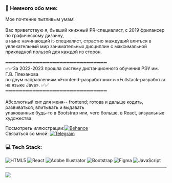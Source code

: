 
### 💫 Немного обо мне:
Мое почтение пытливым умам!<br><br>Вас приветствую я,  бывший  книжный PR-специалист, с 2019 фрилансер по графическому дизайну, <br>а ныне начинающий it-специалист, страстно жаждущий влиться в увлекательный мир занимательных дисциплин с максимальной прикладной пользой для каждой из сторон.<br><br>➖➖➖➖➖➖➖➖➖➖➖➖➖➖➖➖➖➖➖➖➖➖➖➖➖➖➖➖➖➖<br>        ✅✅За 2022-2023 прошла систему дистанционного обучения  РЭУ им. Г.В. Плеханова <br>       по двум  направлениям «Frontend-разработчик» и «Fullstack-разработка на языке Java». ✅✅<br>➖➖➖➖➖➖➖➖➖➖➖➖➖➖➖➖➖➖➖➖➖➖➖➖➖➖➖➖➖➖<br><br>Абсолютный хит для меня-- frontend; готова и дальше кодить, развиваться, впитывать и выдавать <br>упакованные будь-то в Bootstrap или, чего больше, в React,  визуальные художества.<br>

Посмотреть иллюстрации:[![Behance](https://img.shields.io/badge/Behance-1769ff?logo=behance&logoColor=white)](https://behance.net/coffee11e487) <br>
Связаться со мной: 
[![Telegram](https://img.shields.io/badge/-telegram-red?color=white&logo=telegram&logoColor=black)](https://t.me/AirinTref)


### 💻 Tech Stack:
![HTML5](https://img.shields.io/badge/html5-%23E34F26.svg?style=for-the-badge&logo=html5&logoColor=white) ![React](https://img.shields.io/badge/react-%2320232a.svg?style=for-the-badge&logo=react&logoColor=%2361DAFB) ![Adobe Illustrator](https://img.shields.io/badge/adobe%20illustrator-%23FF9A00.svg?style=for-the-badge&logo=adobe%20illustrator&logoColor=white) ![Bootstrap](https://img.shields.io/badge/bootstrap-%238511FA.svg?style=for-the-badge&logo=bootstrap&logoColor=white) ![Figma](https://img.shields.io/badge/figma-%23F24E1E.svg?style=for-the-badge&logo=figma&logoColor=white) ![JavaScript](https://img.shields.io/badge/javascript-%23323330.svg?style=for-the-badge&logo=javascript&logoColor=%23F7DF1E)

---
[![](https://visitcount.itsvg.in/api?id=еен&icon=0&color=0)](https://visitcount.itsvg.in)

<!-- Proudly created with GPRM ( https://gprm.itsvg.in ) -->
